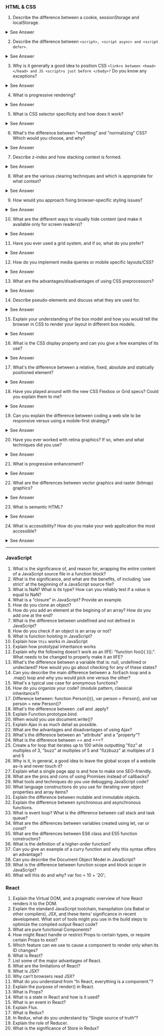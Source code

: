 ### HTML & CSS

1.	Describe the difference between a cookie, sessionStorage and localStorage.

<details>
  <summary>See Answer</summary>
  OK, LocalStorage as it's called it's local storage for your browsers, it can save up to 10MB, SessionStorage does the same, but as it's name saying, it's session based and will be deleted after closing your browser, also can save less than LocalStorage, like up to 5MB, but Cookies are very tiny data storing in your browser, that can save up 4KB and can be accessed through server or browser both.  <br> <br>
  
  ![cI5kT](https://user-images.githubusercontent.com/61361037/194374794-d80be0ed-46d7-430c-bb61-b6f26d4423f7.jpg)
  
</details>

2.	Describe the difference between `<script>, <script async> and <script defer>`.

<details>
  <summary>See Answer</summary>
  
  [Watch Video](https://www.youtube.com/watch?v=cCrfL84DkEk) <br>
  [Now Copy & Rephrase Answer](https://thisthat.dev/script-async-vs-script-defer/#:~:text=Differences,and%20resume%20parsing%20the%20document.&text=The%20defer%20script%2C%20on%20the,parser%20has%20completed%20its%20job.)
  
</details>

3.	Why is it generally a good idea to position CSS `<link>s between <head></head> and JS <script>s just before </body>?` Do you know any exceptions?

<details>
  <summary>See Answer</summary>
  
  The css files are placed in the "head" so that they load and the page is seen as it should be.
  The Javascript files are placed before closing the "body", so that they enhance their function once the entire page is loaded.
  
</details>

4.	What is progressive rendering?

<details>
  <summary>See Answer</summary>
  
  Progressive Rendering (aka Progressive Server Side Rendering) is a technique in which once you render the critical content on the server, you start streaming it to the client without waiting for non-critical content. You then stream the non-critical content later once it's rendered on the server.
  
</details>

5.	What is CSS selector specificity and how does it work?

<details>
  <summary>See Answer</summary>
  
  Specificity is the algorithm used by browsers to determine the CSS declaration that is the most relevant to an element, which in turn, determines the property value to apply to the element. The specificity algorithm calculates the weight of a CSS selector to determine which rule from competing CSS declarations gets applied to an element.
  
</details>

6.	What's the difference between "resetting" and "normalizing" CSS? Which would you choose, and why?

<details>
  <summary>See Answer</summary>
  
  ..........
  
</details>

7.	Describe z-index and how stacking context is formed.

<details>
  <summary>See Answer</summary>
  
  ..........
  
</details>

8.	What are the various clearing techniques and which is appropriate for what context?

<details>
  <summary>See Answer</summary>
  
  ..........
  
</details>

9.	How would you approach fixing browser-specific styling issues?

<details>
  <summary>See Answer</summary>
  
  ..........
  
</details>

10.	What are the different ways to visually hide content (and make it available only for screen readers)?

<details>
  <summary>See Answer</summary>
  
  ..........
  
</details>

11.	Have you ever used a grid system, and if so, what do you prefer?

<details>
  <summary>See Answer</summary>
  
  ..........
  
</details>

12.	How do you implement media queries or mobile specific layouts/CSS?

<details>
  <summary>See Answer</summary>
  
  ..........
  
</details>

13.	What are the advantages/disadvantages of using CSS preprocessors?

<details>
  <summary>See Answer</summary>
  
  ..........
  
</details>

14.	Describe pseudo-elements and discuss what they are used for.

<details>
  <summary>See Answer</summary>
  
  ..........
  
</details>

15.	Explain your understanding of the box model and how you would tell the browser in CSS to render your layout in different box models.

<details>
  <summary>See Answer</summary>
  
  ..........
  
</details>

16.	What is the CSS display property and can you give a few examples of its use?

<details>
  <summary>See Answer</summary>
  
  ..........
  
</details>

17.	What's the difference between a relative, fixed, absolute and statically positioned element?

<details>
  <summary>See Answer</summary>
  
  ..........
  
</details>

18.	Have you played around with the new CSS Flexbox or Grid specs? Could you explain them to me?

<details>
  <summary>See Answer</summary>
  
  ..........
  
</details>

19.	Can you explain the difference between coding a web site to be responsive versus using a mobile-first strategy?

<details>
  <summary>See Answer</summary>
  
  ..........
  
</details>

20.	Have you ever worked with retina graphics? If so, when and what techniques did you use?

<details>
  <summary>See Answer</summary>
  
  ..........
  
</details>

21.	What is progressive enhancement?

<details>
  <summary>See Answer</summary>
  
  ..........
  
</details>

22.	What are the differences between vector graphics and raster (bitmap) graphics?

<details>
  <summary>See Answer</summary>
  
  ..........
  
</details>

23.	What is semantic HTML?

<details>
  <summary>See Answer</summary>
  
  ..........
  
</details>

24.	What is accessibility? How do you make your web application the most accessible?

<details>
  <summary>See Answer</summary>
  
  ..........
  
</details>

------------------

### JavaScript
1. What is the significance of, and reason for, wrapping the entire content of a JavaScript source file in a function block?
2. What is the significance, and what are the benefits, of including 'use strict' at the beginning of a JavaScript source file?
3. What is NaN? What is its type? How can you reliably test if a value is equal to NaN?
4. What is a “closure” in JavaScript? Provide an example.
5. How do you clone an object?
6. How do you add an element at the begining of an array? How do you add one at the end?
7. What is the difference between undefined and not defined in JavaScript?
8. How do you check if an object is an array or not?
9. What is function hoisting in JavaScript?
10. Explain how `this` works in JavaScript
11. Explain how prototypal inheritance works
12. Explain why the following doesn't work as an IIFE: "function foo(){ }();". What needs to be changed to properly make it an IIFE?
13. What's the difference between a variable that is: null, undefined or undeclared? How would you go about checking for any of these states?
14. Can you describe the main difference between a .forEach loop and a .map() loop and why you would pick one versus the other?
15. What's a typical use case for anonymous functions?
16. How do you organize your code? (module pattern, classical inheritance?)
17. Difference between: function Person(){}, var person = Person(), and var person = new Person()?
18. What's the difference between .call and .apply?
19. Explain Function.prototype.bind.
20. When would you use document.write()?
21. Explain Ajax in as much detail as possible.
22. What are the advantages and disadvantages of using Ajax?
23. What's the difference between an "attribute" and a "property"?
24. What is the difference between == and ===?
25. Create a for loop that iterates up to 100 while outputting "fizz" at multiples of 3, "buzz" at multiples of 5 and "fizzbuzz" at multiples of 3 and 5
26. Why is it, in general, a good idea to leave the global scope of a website as-is and never touch it?
27. Explain what a single page app is and how to make one SEO-friendly.
28. What are the pros and cons of using Promises instead of callbacks?
29. What tools and techniques do you use debugging JavaScript code?
30. What language constructions do you use for iterating over object properties and array items?
31. Explain the difference between mutable and immutable objects.
32. Explain the difference between synchronous and asynchronous functions.
33. What is event loop? What is the difference between call stack and task queue?
34. What are the differences between variables created using let, var or const?
35. What are the differences between ES6 class and ES5 function constructors?
36. What is the definition of a higher-order function?
37. Can you give an example of a curry function and why this syntax offers an advantage?
38. Can you describe the Document Object Model in JavaScript?
39. What is the difference between function scope and block scope in JavaScript?
40. What will this do and why? var foo = 10 + '20';

### React
1.	Explain the Virtual DOM, and a pragmatic overview of how React renders it to the DOM.
2.	Explain the standard JavaScript toolchain, transpilation (via Babel or other compilers), JSX, and these items’ significance in recent development. What sort of tools might you use in the build steps to optimize the compiled output React code?
3.	What are pure functional Components?
4.	How might React handle or restrict Props to certain types, or require certain Props to exist?
5.	Which feature can we use to cause a component to render only when its ID changes?
6.	What is React?
7.	List some of the major advantages of React.
8.	What are the limitations of React?
9.	What is JSX?
10.	Why can’t browsers read JSX?
11.	What do you understand from “In React, everything is a component.”?
12.	Explain the purpose of render() in React.
13.	What is Props?
14.	What is a state in React and how is it used?
15.	What is an event in React?
16.	Explain Flux.
17.	What is Redux?
18.	In Redux, what do you understand by “Single source of truth”?
19.	Explain the role of Reducer.
20.	What is the significance of Store in Redux?
